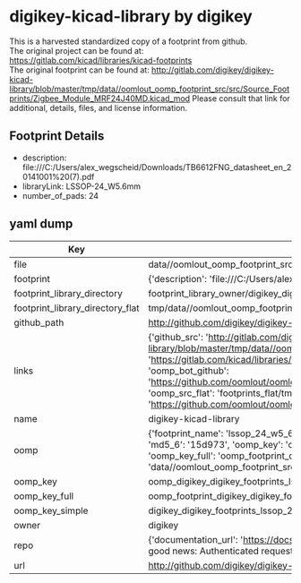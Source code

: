 # digikey-kicad-library by digikey  
This is a harvested standardized copy of a footprint from github.  
The original project can be found at:  
https://gitlab.com/kicad/libraries/kicad-footprints  
The original footprint can be found at:
http://gitlab.com/digikey/digikey-kicad-library/blob/master/tmp/data//oomlout_oomp_footprint_src/src/Source_Footprints/Zigbee_Module_MRF24J40MD.kicad_mod
Please consult that link for additional, details, files, and license information.  
## Footprint Details
* description: file:///C:/Users/alex_wegscheid/Downloads/TB6612FNG_datasheet_en_20141001%20(7).pdf  
* libraryLink: LSSOP-24_W5.6mm  
* number_of_pads: 24  
## yaml dump  
| Key | Value |  
| --- | --- |  
| file | data//oomlout_oomp_footprint_src/digikey-kicad-library/digikey-footprints.pretty/LSSOP-24_W5.6mm.kicad_mod |  
| footprint | {'description': 'file:///C:/Users/alex_wegscheid/Downloads/TB6612FNG_datasheet_en_20141001%20(7).pdf', 'libraryLink': 'LSSOP-24_W5.6mm', 'number_of_pads': 24} |  
| footprint_library_directory | footprint_library_owner/digikey_digikey-kicad-library |  
| footprint_library_directory_flat | tmp/data//oomlout_oomp_footprint_src/footprints_flat/digikey_digikey_footprints_lssop_24_w5_6mm/working |  
| github_path | http://github.com/digikey/digikey-kicad-library/blob/master/tmp/data//oomlout_oomp_footprint_src/digikey-footprints.pretty/LSSOP-24_W5.6mm.kicad_mod |  
| links | {'github_src': 'http://gitlab.com/digikey/digikey-kicad-library/blob/master/tmp/data//oomlout_oomp_footprint_src/src/Source_Footprints/Zigbee_Module_MRF24J40MD.kicad_mod', 'github_src_repo': 'https://gitlab.com/kicad/libraries/kicad-footprints', 'oomp_bot': 'tmp/data//oomlout_oomp_footprint_src/footprints/digikey_digikey_footprints_lssop_24_w5_6mm/working', 'oomp_bot_github': 'https://github.com/oomlout/oomlout_oomp_footprint_bot/tree/main/tmp/data//oomlout_oomp_footprint_src/footprints/digikey_digikey_footprints_lssop_24_w5_6mm/working', 'oomp_src_flat': 'footprints_flat/tmp/data//oomlout_oomp_footprint_src/footprints_flat/digikey_digikey_footprints_lssop_24_w5_6mm/working', 'oomp_src_flat_github': 'https://github.com/oomlout/oomlout_oomp_footprint_src/tree/main/tmp/data//oomlout_oomp_footprint_src/footprints_flat/digikey_digikey_footprints_lssop_24_w5_6mm/working'} |  
| name | digikey-kicad-library |  
| oomp | {'footprint_name': 'lssop_24_w5_6mm', 'library_name': 'digikey_footprints', 'md5': '15d9733f609bca0c743edc47afba0059', 'md5_10': '15d9733f60', 'md5_5': '15d97', 'md5_6': '15d973', 'oomp_key': 'oomp_digikey_digikey_footprints_lssop_24_w5_6mm', 'oomp_key_extra': 'oomp_footprint_digikey_digikey_footprints_lssop_24_w5_6mm', 'oomp_key_full': 'oomp_footprint_digikey_digikey_footprints_lssop_24_w5_6mm_15d973', 'oomp_key_simple': 'digikey_digikey_footprints_lssop_24_w5_6mm', 'original_filename': 'data//oomlout_oomp_footprint_src/digikey-kicad-library/digikey-footprints.pretty/LSSOP-24_W5.6mm.kicad_mod', 'owner_name': 'digikey'} |  
| oomp_key | oomp_digikey_digikey_footprints_lssop_24_w5_6mm |  
| oomp_key_full | oomp_footprint_digikey_digikey_footprints_lssop_24_w5_6mm |  
| oomp_key_simple | digikey_digikey_footprints_lssop_24_w5_6mm |  
| owner | digikey |  
| repo | {'documentation_url': 'https://docs.github.com/rest/overview/resources-in-the-rest-api#rate-limiting', 'message': "API rate limit exceeded for 84.66.142.224. (But here's the good news: Authenticated requests get a higher rate limit. Check out the documentation for more details.)"} |  
| url | http://github.com/digikey/digikey-kicad-library |  

